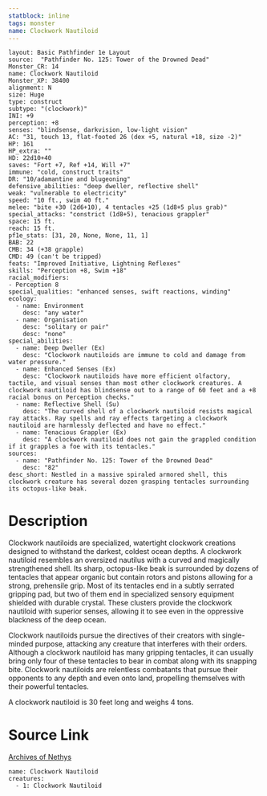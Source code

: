 ```yaml
---
statblock: inline
tags: monster
name: Clockwork Nautiloid
---
```

```statblock
layout: Basic Pathfinder 1e Layout
source:  "Pathfinder No. 125: Tower of the Drowned Dead"
Monster_CR: 14
name: Clockwork Nautiloid
Monster_XP: 38400
alignment: N
size: Huge
type: construct
subtype: "(clockwork)"
INI: +9
perception: +8
senses: "blindsense, darkvision, low-light vision"
AC: "31, touch 13, flat-footed 26 (dex +5, natural +18, size -2)"
HP: 161
HP_extra: ""
HD: 22d10+40
saves: "Fort +7, Ref +14, Will +7"
immune: "cold, construct traits"
DR: "10/adamantine and blugeoning"
defensive_abilities: "deep dweller, reflective shell"
weak: "vulnerable to electricity"
speed: "10 ft., swim 40 ft."
melee: "bite +30 (2d6+10), 4 tentacles +25 (1d8+5 plus grab)"
special_attacks: "constrict (1d8+5), tenacious grappler"
space: 15 ft.
reach: 15 ft.
pf1e_stats: [31, 20, None, None, 11, 1]
BAB: 22
CMB: 34 (+38 grapple)
CMD: 49 (can't be tripped)
feats: "Improved Initiative, Lightning Reflexes"
skills: "Perception +8, Swim +18"
racial_modifiers:
- Perception 8
special_qualities: "enhanced senses, swift reactions, winding"
ecology:
  - name: Environment
    desc: "any water"
  - name: Organisation
    desc: "solitary or pair"
    desc: "none"
special_abilities:
  - name: Deep Dweller (Ex)
    desc: "Clockwork nautiloids are immune to cold and damage from water pressure."
  - name: Enhanced Senses (Ex)
    desc: "Clockwork nautiloids have more efficient olfactory, tactile, and visual senses than most other clockwork creatures. A clockwork nautiloid has blindsense out to a range of 60 feet and a +8 racial bonus on Perception checks."
  - name: Reflective Shell (Su)
    desc: "The curved shell of a clockwork nautiloid resists magical ray attacks. Ray spells and ray effects targeting a clockwork nautiloid are harmlessly deflected and have no effect."
  - name: Tenacious Grappler (Ex)
    desc: "A clockwork nautiloid does not gain the grappled condition if it grapples a foe with its tentacles."
sources:
  - name: "Pathfinder No. 125: Tower of the Drowned Dead"
    desc: "82"
desc_short: Nestled in a massive spiraled armored shell, this clockwork creature has several dozen grasping tentacles surrounding its octopus-like beak.
```
# Description
Clockwork nautiloids are specialized, watertight clockwork creations designed to withstand the darkest, coldest ocean depths. A clockwork nautiloid resembles an oversized nautilus with a curved and magically strengthened shell. Its sharp, octopus-like beak is surrounded by dozens of tentacles that appear organic but contain rotors and pistons allowing for a strong, prehensile grip. Most of its tentacles end in a subtly serrated gripping pad, but two of them end in specialized sensory equipment shielded with durable crystal. These clusters provide the clockwork nautiloid with superior senses, allowing it to see even in the oppressive blackness of the deep ocean.

 Clockwork nautiloids pursue the directives of their creators with single-minded purpose, attacking any creature that interferes with their orders. Although a clockwork nautiloid has many gripping tentacles, it can usually bring only four of these tentacles to bear in combat along with its snapping bite. Clockwork nautiloids are relentless combatants that pursue their opponents to any depth and even onto land, propelling themselves with their powerful tentacles.

 A clockwork nautiloid is 30 feet long and weighs 4 tons.
# Source Link
[Archives of Nethys](https://aonprd.com/MonsterDisplay.aspx?ItemName=Clockwork%20Nautiloid)
```encounter-table
name: Clockwork Nautiloid
creatures:
  - 1: Clockwork Nautiloid
```
